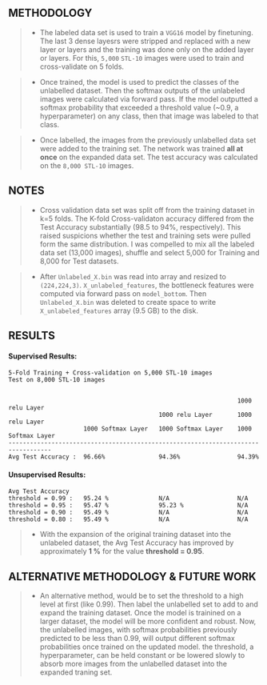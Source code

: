 ## METHODOLOGY

> * The labeled data set is used to train a `VGG16` model by finetuning. The last 3 dense layesrs were stripped and replaced with a new layer or layers and the training was done only on the added layer or layers. For this, `5,000` `STL-10` images were used to train and cross-validate on 5 folds.   


> * Once trained, the model is used to predict the classes of the unlabelled dataset. Then the softmax outputs of the unlabeled images were calculated via forward pass. If the model outputted a softmax probability that exceeded a threshold value (~0.9, a hyperparameter) on any class, then that image was labeled to that class.  


> * Once labelled, the images from the previously unlabelled data set were added to the training set. The network was trained **all at once** on the expanded data set.  The test accuracy was calculated on the `8,000 STL-10` images.



## NOTES
> * Cross validation data set was split off from the training dataset in k=5 folds.  The K-fold Cross-validaton accuracy differed from the Test Accuracy substantially (98.5 to 94%, respectively). This raised suspicions whether the test and training sets were pulled form the same distribution. I was compelled to mix all the labeled data set (13,000 images), shuffle and select 5,000 for Training and 8,000 for Test datasets. 


> * After `Unlabeled_X.bin` was read into array and resized to `(224,224,3)`. `X_unlabeled_features`, the bottleneck features were computed via forward pass on `model_bottom`. Then `Unlabeled_X.bin` was deleted to create space to write `X_unlabeled_features` array (9.5 GB) to the disk.  

## RESULTS

#### Supervised Results:
```
5-Fold Training + Cross-validation on 5,000 STL-10 images
Test on 8,000 STL-10 images


                                                                1000 relu Layer    
                                          1000 relu Layer       1000 relu Layer    
                     1000 Softmax Layer   1000 Softmax Layer    1000 Softmax Layer
----------------------------------------------------------------------------------
Avg Test Accuracy :  96.66%               94.36%                94.39%

```
#### Unsupervised Results:
```
Avg Test Accuracy
threshold = 0.99 :   95.24 %              N/A                   N/A 
threshold = 0.95 :   95.47 %              95.23 %               N/A 
threshold = 0.90 :   95.49 %              N/A                   N/A 
threshold = 0.80 :   95.49 %              N/A                   N/A

```

> * With the expansion of the original training dataset into the unlabeled dataset, the Avg Test Accuracy has improved by approximately **1 %** for the value **threshold = 0.95**.






## ALTERNATIVE METHODOLOGY & FUTURE WORK

> * An alternative method, would be to set the threshold to a high level at first (like 0.99). Then label the unlabelled set to add to and expand the training dataset. Once the model is trainined on a larger dataset, the model will be more confident and robust. Now, the unlabelled images, with softmax probabilities previously predicted to be less than 0.99, will output different softmax probabilities once trained on the updated model. the threshold, a hyperparameter, can be held constant or be lowered slowly to absorb more images from the unlabelled dataset into the expanded traning set.



